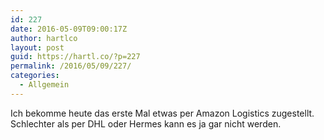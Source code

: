 ```yaml
---
id: 227
date: 2016-05-09T09:00:17Z
author: hartlco
layout: post
guid: https://hartl.co/?p=227
permalink: /2016/05/09/227/
categories:
  - Allgemein
---
```

Ich bekomme heute das erste Mal etwas per Amazon Logistics zugestellt. Schlechter als per DHL oder Hermes kann es ja gar nicht werden.